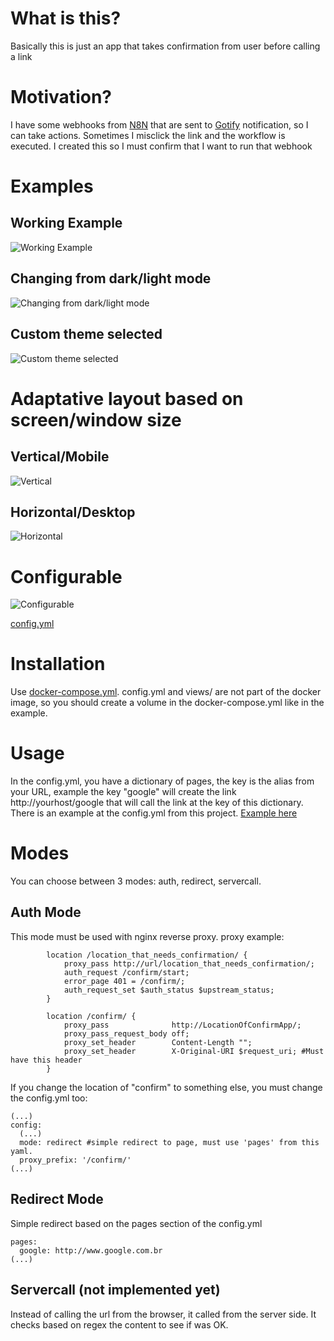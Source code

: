 # What is this?
Basically this is just an app that takes confirmation from user before calling a link

# Motivation?
I have some webhooks from [N8N](https://n8n.io/) that are sent to [Gotify](https://gotify.net/) notification, so I can take actions. Sometimes I misclick the link and the workflow is executed. I created this so I must confirm that I want to run that webhook

# Examples

## Working Example
![Working Example](https://raw.githubusercontent.com/lelemm/confirm/main/docs/images/vid1.gif 'Working example')

## Changing from dark/light mode
![Changing from dark/light mode](https://raw.githubusercontent.com/lelemm/confirm/main/docs/images/vid2.gif 'Changing from dark/light mode')

## Custom theme selected
![Custom theme selected](https://raw.githubusercontent.com/lelemm/confirm/main/docs/images/vid3.gif 'Custom theme selected')


# Adaptative layout based on screen/window size

## Vertical/Mobile
![Vertical](https://raw.githubusercontent.com/lelemm/confirm/main/docs/images/size1.png 'Vertical')

## Horizontal/Desktop
![Horizontal](https://raw.githubusercontent.com/lelemm/confirm/main/docs/images/size2.png 'Horizontal')

# Configurable
![Configurable](https://raw.githubusercontent.com/lelemm/confirm/main/docs/images/config.png 'Configurable')

[config.yml](https://github.com/lelemm/confirm/blob/main/src/config.yml)

# Installation
Use [docker-compose.yml](https://github.com/lelemm/confirm/blob/main/docker-compose.yml).
config.yml and views/ are not part of the docker image, so you should create a volume in the docker-compose.yml like in the example.

# Usage
In the config.yml, you have a dictionary of pages, the key is the alias from your URL, example the key "google" will create the link http://yourhost/google that will call the link at the key of this dictionary. There is an example at the config.yml from this project. 
[Example here](https://github.com/lelemm/confirm/blob/e47df7c246c85b526ea763efd204ace48dede1de/src/config.yml#L2)

# Modes
You can choose between 3 modes: auth, redirect, servercall.

## Auth Mode
This mode must be used with nginx reverse proxy. proxy example:
```
        location /location_that_needs_confirmation/ {
            proxy_pass http://url/location_that_needs_confirmation/;
            auth_request /confirm/start;
            error_page 401 = /confirm/;
            auth_request_set $auth_status $upstream_status;
        }

        location /confirm/ {
            proxy_pass              http://LocationOfConfirmApp/;
            proxy_pass_request_body off;
            proxy_set_header        Content-Length "";
            proxy_set_header        X-Original-URI $request_uri; #Must have this header
        }
```

If you change the location of "confirm" to something else, you must change the config.yml too:
```
(...)
config:
  (...)
  mode: redirect #simple redirect to page, must use 'pages' from this yaml.
  proxy_prefix: '/confirm/'
(...)  
```

## Redirect Mode
Simple redirect based on the pages section of the config.yml
```
pages:
  google: http://www.google.com.br
(...)
```

## Servercall (not implemented yet)
Instead of calling the url from the browser, it called from the server side. It checks based on regex the content to see if was OK.